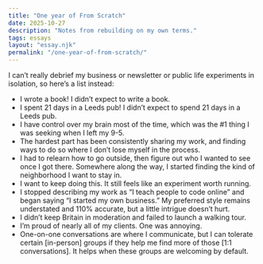 ```yaml
---
title: "One year of From Scratch"
date: 2025-10-27
description: "Notes from rebuilding on my own terms."
tags: essays
layout: "essay.njk"
permalink: "/one-year-of-from-scratch/"
---
```


I can’t really debrief my business or newsletter or public life experiments in isolation, so here’s a list instead:

- I wrote a book! I didn’t expect to write a book.
- I spent 21 days in a Leeds pub! I didn’t expect to spend 21 days in a Leeds pub.
- I have control over my brain most of the time, which was the #1 thing I was seeking when I left my 9-5.
- The hardest part has been consistently sharing my work, and finding ways to do so where I don’t lose myself in the process.
- I had to relearn how to go outside, then figure out who I wanted to see once I got there. Somewhere along the way, I started finding the kind of neighborhood I want to stay in.
- I want to keep doing this. It still feels like an experiment worth running.
- I stopped describing my work as “I teach people to code online” and began saying “I started my own business.” My preferred style remains understated and 110% accurate, but a little intrigue doesn’t hurt.
- I didn’t keep Britain in moderation and failed to launch a walking tour.
- I’m proud of nearly all of my clients. One was annoying.
- One-on-one conversations are where I communicate, but I can tolerate certain [in-person] groups if they help me find more of those [1:1 conversations]. It helps when these groups are welcoming by default.
